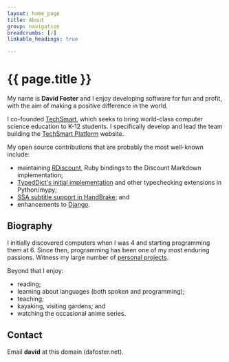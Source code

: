 ```yaml
---
layout: home_page
title: About
group: navigation
breadcrumbs: [/]
linkable_headings: true

---
```

<h1>{{ page.title }}</h1>

My name is **David Foster** and I enjoy developing software for fun and profit,
with the aim of making a positive difference in the world.

I co-founded [TechSmart],
which seeks to bring world-class computer science education to K-12 students.
I specifically develop and lead the team building the [TechSmart Platform] website.

[TechSmart]: https://www.techsmart.codes
[TechSmart Platform]: https://www.techsmart.codes/platform/

My open source contributions that are probably the most well-known include:

* maintaining [RDiscount], Ruby bindings to the Discount Markdown implementation;
* [TypedDict's initial implementation] and other typechecking extensions in Python/mypy;
* [SSA subtitle support in HandBrake]; and
* enhancements to [Django].

[RDiscount]: /projects/rdiscount/
[TypedDict's initial implementation]: /projects/typeddict/
[SSA subtitle support in HandBrake]: /projects/handbrake-subtitle-support/
[Django]: https://www.djangoproject.com/

<h2 id="biography">Biography</h2>

I initially discovered computers when I was 4 and starting programming them at 6.
Since then, programming has been one of my most enduring passions.
Witness my large number of [personal projects](/projects/).

Beyond that I enjoy:

* reading;
* learning about languages (both spoken and programming);
* teaching;
* kayaking, visiting gardens; and
* watching the occasional anime series.

<h2 id="contact">Contact</h2>

Email **david** at this domain (dafoster.net).
